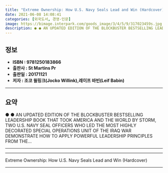 ```yaml
---
title: "Extreme Ownership: How U.S. Navy Seals Lead and Win (Hardcover)"
date: 2021-06-08 14:08:41
categories: [외국도서, 경영-인문]
image: https://bimage.interpark.com/goods_image/3/4/5/9/317023459s.jpg
description: ● ● AN UPDATED EDITION OF THE BLOCKBUSTER BESTSELLING LEADERSHIP BOOK THAT TOOK AMERICA AND THE WORLD BY STORM, TWO U.S. NAVY SEAL OFFICERS WHO LED THE MOST H
---
```


## **정보**

- **ISBN : 9781250183866**
- **출판사 : St Martins Pr**
- **출판일 : 20171121**
- **저자 : 조코 윌링크(Jocko Willink),레이프 바빈(Leif Babin)**

------



## **요약**

●  ●  AN UPDATED EDITION OF THE BLOCKBUSTER BESTSELLING LEADERSHIP BOOK THAT TOOK AMERICA AND THE WORLD BY STORM, TWO U.S. NAVY SEAL OFFICERS WHO LED THE MOST HIGHLY DECORATED SPECIAL OPERATIONS UNIT OF THE IRAQ WAR DEMONSTRATE HOW TO APPLY POWERFUL LEADERSHIP PRINCIPLES FROM THE... 

------



------


Extreme Ownership: How U.S. Navy Seals Lead and Win (Hardcover) 

------


